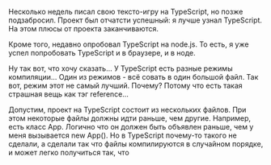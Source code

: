 Несколько недель писал свою тексто-игру на TypeScript, но позже подзабросил. Проект был отчатсти успешный: я лучше узнал TypeScript. На этом плюсы от проекта заканчиваются.

Кроме того, недавно опробовал TypeScript на node.js. То есть, я уже успел попробовать TypeScript и в браузере, и в ноде.

Ну так вот, что хочу сказать... У TypeScript есть разные режимы компиляции... Один из режимов - всё совать в один большой файл. Так вот, режим этот не самый лучший. Почему? Потому что есть такая страшная вещь как тэг reference...

Допустим, проект на TypeScript состоит из нескольких файлов. При этом некоторые файлы должны идти раньше, чем другие. Например, есть класс App. Логично что он должен быть объявлен раньше, чем у меня вызывается new App(). Но в TypeScript почему-то такого не сделали, а сделали так что файлы компилируются в случайном порядке, и может легко получиться так, что 

<div id="disqus_thread"></div>
<script type="text/javascript">
    var disqus_config = function () {
        this.page.url = "[{{ site.baseurl }}]{{ page.url }}";
        this.page.identifier = "{{ page.url }}";
    };

    // You should be able to get the following lines of code from your Disqus admin.
    // https://disqus.com/admin/universalcode
    (function () { // DON'T EDIT BELOW THIS LINE
        var d = document, s = d.createElement('script');
        s.src = 'https://blog-mvilg9pc5n.disqus.com/embed.js';
        s.setAttribute('data-timestamp', +new Date());
        (d.head || d.body).appendChild(s);
    })();
</script>